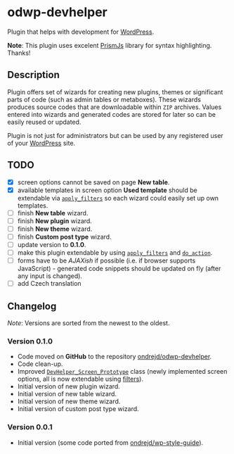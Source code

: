 # odwp-devhelper

Plugin that helps with development for [WordPress](https://wordpress.org/).

__Note__: This plugin uses excelent [PrismJs](http://prismjs.com) library for syntax highlighting. Thanks!

## Description

Plugin offers set of wizards for creating new plugins, themes or significant parts of code (such as admin tables or metaboxes). These wizards produces source codes that are downloadable within `ZIP` archives. Values entered into wizards and generated codes are stored for later so can be easily reused or updated.

Plugin is not just for administrators but can be used by any registered user of your [WordPress](https://wordpress.org/) site.

## TODO

- [x] screen options cannot be saved on page __New table__.
- [x] available templates in screen option __Used template__ should be extendable via [`apply_filters`](https://developer.wordpress.org/reference/functions/apply_filters/) so each wizard could easily set up own templates.
- [ ] finish __New table__ wizard.
- [ ] finish __New plugin__ wizard.
- [ ] finish __New theme__ wizard.
- [ ] finish __Custom post type__ wizard.
- [ ] update version to __0.1.0__.
- [ ] make this plugin extendable by using [`apply_filters`](https://developer.wordpress.org/reference/functions/apply_filters/) and [`do_action`](https://developer.wordpress.org/reference/functions/do_action/).
- [ ] forms have to be _AJAXish_ if possible (i.e. if browser supports JavaScript) - generated code snippets should be updated on fly (after any input is changed).
- [ ] add Czech translation

## Changelog

_Note_: Versions are sorted from the newest to the oldest.

### Version 0.1.0

- Code moved on __GitHub__ to the repository [ondrejd/odwp-devhelper](https://github.com/ondrejd/odwp-devhelper).
- Code clean-up.
- Improved [`DevHelper_Screen_Prototype`](https://github.com/ondrejd/odwp-devhelper/blob/master/includes/class-devhelper_screen_prototype.php) class (newly implemented screen options, all is now extendable using [filters](https://codex.wordpress.org/Plugin_API#Filters)).
- Initial version of new plugin wizard.
- Initial version of new table wizard.
- Initial version of new theme wizard.
- Initial version of custom post type wizard.

### Version 0.0.1

- Initial version (some code ported from [ondrejd/wp-style-guide](https://github.com/ondrejd/wp-style-guide)).
